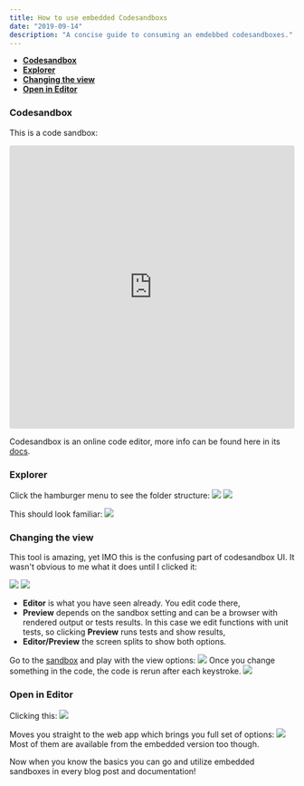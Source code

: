 ```yaml
---
title: How to use embedded Codesandboxs
date: "2019-09-14"
description: "A concise guide to consuming an emdebbed codesandboxes."
---
```


- **[Codesandbox](http://bwidlarz.com/codesandbox/#codesandbox)**
- **[Explorer](http://bwidlarz.com/codesandbox/#explorer)**
- **[Changing the view](http://bwidlarz.com/codesandbox/#changing-the-view)**
- **[Open in Editor](http://bwidlarz.com/codesandbox/#open-in-editor)**

### Codesandbox

This is a code sandbox:

<iframe 
    src="https://codesandbox.io/embed/github/Okelm/ramda-vs-vanilla-js/tree/master/?autoresize=1&fontsize=14&module=%2Fsrc%2Fmapping.js&moduleview=1&previewwindow=tests&view=editor" 
    title="ramda-vs-js" 
    allow="geolocation; microphone; camera; midi; vr; accelerometer; gyroscope; payment; ambient-light-sensor; encrypted-media; usb" 
    style="width:100%; height:500px; border:0; border-radius: 4px; overflow:hidden;" 
    sandbox="allow-modals allow-forms allow-popups allow-scripts allow-same-origin">
</iframe>

Codesandbox is an online code editor, more info can be found here in its [docs](https://codesandbox.io/docs/#what-is-codesandbox).
### Explorer

Click the hamburger menu to see the folder structure:
![](./hamburger.png)
![](./click.png)

This should look familiar:
![](./structure.png)

### Changing the view

This tool is amazing, yet IMO this is the confusing part of codesandbox UI. It wasn't obvious to me what it does until I clicked it:

![](./menuArrow.png)
![](./explain.png)
- **Editor** is what you have seen already. You edit code there,
- **Preview** depends on the sandbox setting and can be a browser with rendered output or tests results. In this case we edit functions with unit tests, so clicking **Preview** runs tests and show results,
- **Editor/Preview** the screen splits to show both options.

Go to the [sandbox](http://bwidlarz.com/link) and play with the view options: 
![](./changed.png)
Once you change something in the code, the code is rerun after each keystroke.
![](./split.png)

### Open in Editor

Clicking this:
![](./openEditor.png)

Moves you straight to the web app which brings you full set of options:
![](./editor.png)
Most of them are available from the embedded version too though.

Now when you know the basics you can go and utilize embedded sandboxes in every blog post and documentation!
